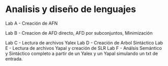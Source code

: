 # Analisis y diseño de lenguajes

Lab A - Creación de AFN 

Lab B - Creacion de AFD directo, AFD por subconjuntos, Minimización

Lab C - Lectura de archivos Yalex
Lab D - Creación de Arbol Sintáctico
Lab E - Lectura de archivos Yapal y creación de SLR
Lab F - Análsis Semántico y Sintáctico completo a partir de un Yalex y un Yapal simulando un txt de entrada. 

